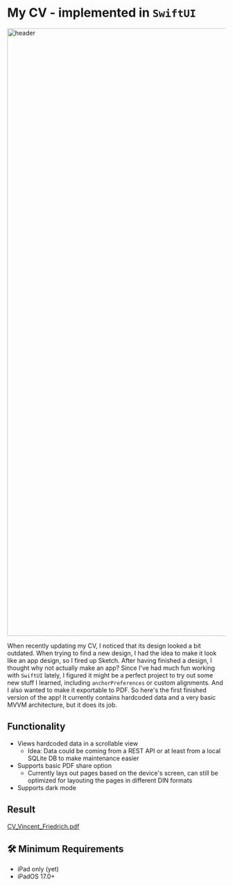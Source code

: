 # My CV - implemented in `SwiftUI`

<img width="1399" alt="header" src="https://github.com/vincefried/CV-SwiftUI/assets/19791346/67918d85-39d2-4fc5-b324-d563ae61433d">


When recently updating my CV, I noticed that its design looked a bit outdated.
When trying to find a new design, I had the idea to make it look like an app design,
so I fired up Sketch. After having finished a design, I thought why not actually make an app?
Since I've had much fun working with `SwiftUI` lately, I figured it might be a perfect project to try out some new stuff I learned,
including `anchorPreferences` or custom alignments. And I also wanted to make it exportable to PDF.
So here's the first finished version of the app!
It currently contains hardcoded data and a very basic MVVM architecture, but it does its job.

## Functionality

* Views hardcoded data in a scrollable view
    * Idea: Data could be coming from a REST API or at least from a local SQLite DB to make maintenance easier
* Supports basic PDF share option
    * Currently lays out pages based on the device's screen, can still be optimized for layouting the pages in different DIN formats
* Supports dark mode

## Result

[CV_Vincent_Friedrich.pdf](https://github.com/vincefried/CV-SwiftUI/files/14705135/CV_Vincent_Friedrich.pdf)

## 🛠 Minimum Requirements

* iPad only (yet)
* iPadOS 17.0+
